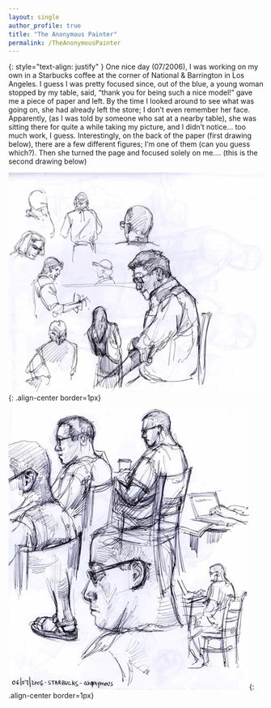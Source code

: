 ```yaml
---
layout: single
author_profile: true
title: "The Anonymous Painter"
permalink: /TheAnonymousPainter
---
```


{: style="text-align: justify" }
One nice day (07/2006), I was working on my own in a Starbucks coffee at the corner of National & Barrington in Los Angeles. 
I guess I was pretty focused since, out of the blue, a young woman stopped by my table, said, “thank you for being such a nice model!” 
gave me a piece of paper and left. By the time I looked around to see what was going on, she had already left the store; 
I don’t even remember her face. Apparently, (as I was told by someone who sat at a nearby table), she was sitting there for quite
a while taking my picture, and I didn’t notice... too much work, I guess. Interestingly, on the back of the paper (first drawing below),
there are a few different figures; I’m one of them (can you guess which?). Then she turned the page and focused solely on me.... 
(this is the second drawing below)

![back](/assets/images/starbucks_back_low.jpeg){: .align-center border=1px}


![front](assets/images/starbucks_front_low.jpeg){: .align-center border=1px}

